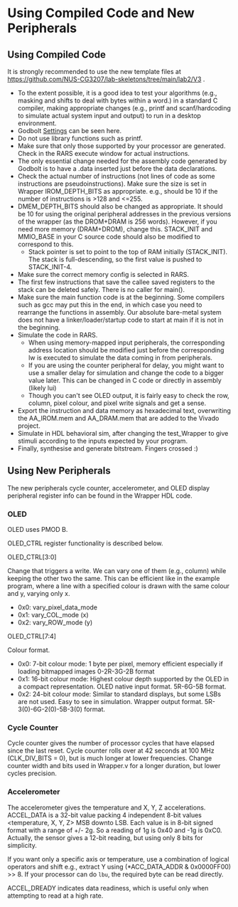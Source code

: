 
# Using Compiled Code and New Peripherals

## Using Compiled Code

It is strongly recommended to use the new template files at https://github.com/NUS-CG3207/lab-skeletons/tree/main/lab2/V3 .


* To the extent possible, it is a good idea to test your algorithms (e.g., masking and shifts to deal with bytes within a word.) in a standard C compiler, making appropriate changes (e.g., printf and scanf/hardcoding to simulate actual system input and output) to run in a desktop environment.
* Godbolt [Settings](godbolt.png) can be seen here.
* Do not use library functions such as printf. 
* Make sure that only those supported by your processor are generated. Check in the RARS execute window for actual instructions.
* The only essential change needed for the assembly code generated by Godbolt is to have a .data inserted just before the data declarations.
* Check the actual number of instructions (not lines of code as some instructions are pseudoinstructions). Make sure the size is set in Wrapper IROM_DEPTH_BITS as appropriate. e.g., should be 10 if the number of instructions is >128 and <=255.
* DMEM_DEPTH_BITS should also be changed as appropriate. It should be 10 for using the original peripheral addresses in the previous versions of the wrapper (as the DROM+DRAM is 256 words). However, if you need more memory (DRAM+DROM), change this. STACK_INIT and MMIO_BASE in your C source code should also be modified to correspond to this.
    * Stack pointer is set to point to the top of RAM initially (STACK_INIT). The stack is full-descending, so the first value is pushed to STACK_INIT-4.
* Make sure the correct memory config is selected in RARS.
* The first few instructions that save the callee saved registers to the stack can be deleted safely. There is no caller for main().
* Make sure the main function code is at the beginning. Some compilers such as gcc may put this in the end, in which case you need to rearrange the functions in assembly. Our absolute bare-metal system does not have a linker/loader/startup code to start at main if it is not in the beginning.
* Simulate the code in RARS.
    * When using memory-mapped input peripherals, the corresponding address location should be modified just before the corresponding lw is executed to simulate the data coming in from peripherals.
    * If you are using the counter peripheral for delay, you might want to use a smaller delay for simulation and change the code to a bigger value later. This can be changed in C code or directly in assembly (likely lui)
    * Though you can't see OLED output, it is fairly easy to check the row, column, pixel colour, and pixel write signals and get a sense.
* Export the instruction and data memory as hexadecimal text, overwriting the AA_IROM.mem and AA_DRAM.mem that are added to the Vivado project.
* Simulate in HDL behavioral sim, after changing the test_Wrapper to give stimuli according to the inputs expected by your program.
* Finally, synthesise and generate bitstream. Fingers crossed :)

## Using New Peripherals

The new peripherals cycle counter, accelerometer, and OLED display peripheral register info can be found in the Wrapper HDL code. 

### OLED
OLED uses PMOD B.

OLED_CTRL register functionality is described below.

OLED_CTRL[3:0]

Change that triggers a write. We can vary one of them (e.g., column) while keeping the other two the same. This can be efficient like in the example program, where a line with a specified colour is drawn with the same colour and y, varying only x. 
* 0x0: vary_pixel_data_mode
* 0x1: vary_COL_mode (x)
* 0x2: vary_ROW_mode (y)

OLED_CTRL[7:4]

Colour format.
* 0x0: 7-bit colour mode: 1 byte per pixel, memory efficient especially if loading bitmapped images 0-2R-3G-2B format
* 0x1: 16-bit colour mode: Highest colour depth supported by the OLED in a compact representation. OLED native input format. 5R-6G-5B format.
* 0x2: 24-bit colour mode: Similar to standard displays, but some LSBs are not used. Easy to see in simulation. Wrapper output format. 5R-3(0)-6G-2(0)-5B-3(0) format.


### Cycle Counter
Cycle counter gives the number of processor cycles that have elapsed since the last reset.
Cycle counter rolls over at 42 seconds at 100 MHz (CLK_DIV_BITS = 0), but is much longer at lower frequencies. 
Change counter width and bits used in Wrapper.v for a longer duration, but lower cycles precision.

### Accelerometer
The accelerometer gives the temperature and X, Y, Z accelerations.
ACCEL_DATA is a 32-bit value packing 4 independent 8-bit values <temperature, X, Y, Z> MSB downto LSB.
Each value is in 8-bit signed format with a range of +/- 2g. So a reading of 1g is 0x40 and -1g is 0xC0. 
Actually, the sensor gives a 12-bit reading, but using only 8 bits for simplicity. 

If you want only a specific axis or temperature, use a combination of logical operators and shift e.g., extract Y using (*ACC_DATA_ADDR & 0x0000FF00) >> 8. If your processor can do `lbu`, the required byte can be read directly.

ACCEL_DREADY indicates data readiness, which is useful only when attempting to read at a high rate.
